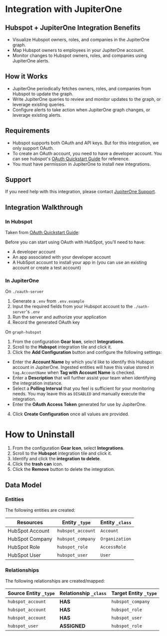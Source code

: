# Integration with JupiterOne

## Hubspot + JupiterOne Integration Benefits

- Visualize Hubspot owners, roles, and companies in the JupiterOne graph.
- Map Hubspot owners to employees in your JupiterOne account.
- Monitor changes to Hubspot owners, roles, and companies using JupiterOne
  alerts.

## How it Works

- JupiterOne periodically fetches owners, roles, and companies from Hubspot to
  update the graph.
- Write JupiterOne queries to review and monitor updates to the graph, or
  leverage existing queries.
- Configure alerts to take action when JupiterOne graph changes, or leverage
  existing alerts.

## Requirements

- Hubspot supports both OAuth and API keys. But for this integration, we only
  support OAuth.
- To create an OAuth account, you need to have a developer account. You can see
  hubspot's
  [OAuth Quickstart Guide](https://developers.hubspot.com/docs/api/oauth-quickstart-guide)
  for reference.
- You must have permission in JupiterOne to install new integrations.

## Support

If you need help with this integration, please contact
[JupiterOne Support](https://support.jupiterone.io).

## Integration Walkthrough

### In Hubspot

Taken from
[OAuth Quickstart Guide](https://developers.hubspot.com/docs/api/oauth-quickstart-guide):

Before you can start using OAuth with HubSpot, you'll need to have:

- A developer account
- An app associated with your developer account
- A HubSpot account to install your app in (you can use an existing account or
  create a test account)

### In JupiterOne

On `./oauth-server`

1. Generate a `.env` from `.env.example`
2. Input the required fields from your Hubspot account to the `./oath-server`'s
   `.env`
3. Run the server and authorize your application
4. Record the generated OAuth key

On `graph-hubspot`

1. From the configuration **Gear Icon**, select **Integrations**.
2. Scroll to the **Hubspot** integration tile and click it.
3. Click the **Add Configuration** button and configure the following settings:

- Enter the **Account Name** by which you'd like to identify this Hubspot
  account in JupiterOne. Ingested entities will have this value stored in
  `tag.AccountName` when **Tag with Account Name** is checked.
- Enter a **Description** that will further assist your team when identifying
  the integration instance.
- Select a **Polling Interval** that you feel is sufficient for your monitoring
  needs. You may leave this as `DISABLED` and manually execute the integration.
- Enter the **OAuth Access Token** generated for use by JupiterOne.

4. Click **Create Configuration** once all values are provided.

# How to Uninstall

1. From the configuration **Gear Icon**, select **Integrations**.
2. Scroll to the **Hubspot** integration tile and click it.
3. Identify and click the **integration to delete**.
4. Click the **trash can** icon.
5. Click the **Remove** button to delete the integration.

<!-- {J1_DOCUMENTATION_MARKER_START} -->
<!--
********************************************************************************
NOTE: ALL OF THE FOLLOWING DOCUMENTATION IS GENERATED USING THE
"j1-integration document" COMMAND. DO NOT EDIT BY HAND! PLEASE SEE THE DEVELOPER
DOCUMENTATION FOR USAGE INFORMATION:

https://github.com/JupiterOne/sdk/blob/master/docs/integrations/development.md
********************************************************************************
-->

## Data Model

### Entities

The following entities are created:

| Resources       | Entity `_type`    | Entity `_class` |
| --------------- | ----------------- | --------------- |
| HubSpot Account | `hubspot_account` | `Account`       |
| HubSpot Company | `hubspot_company` | `Organization`  |
| HubSpot Role    | `hubspot_role`    | `AccessRole`    |
| HubSpot User    | `hubspot_user`    | `User`          |

### Relationships

The following relationships are created/mapped:

| Source Entity `_type` | Relationship `_class` | Target Entity `_type` |
| --------------------- | --------------------- | --------------------- |
| `hubspot_account`     | **HAS**               | `hubspot_company`     |
| `hubspot_account`     | **HAS**               | `hubspot_role`        |
| `hubspot_account`     | **HAS**               | `hubspot_user`        |
| `hubspot_user`        | **ASSIGNED**          | `hubspot_role`        |

<!--
********************************************************************************
END OF GENERATED DOCUMENTATION AFTER BELOW MARKER
********************************************************************************
-->
<!-- {J1_DOCUMENTATION_MARKER_END} -->
